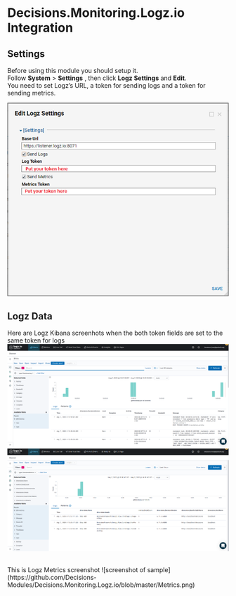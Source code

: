 # Decisions.Monitoring.Logz.io Integration

## Settings

Before using this module you should setup it.<br /> 
Follow **System** > **Settings** , then click **Logz Settings** and **Edit**.<br /> 
You need to set Logz’s URL, a token for sending logs and a token for sending metrics. 

![screenshot of sample](https://github.com/Decisions-Modules/Decisions.Monitoring.Logz.io/blob/master/LogzSettings.png)

## Logz Data
Here are Logz Kibana screenhots when the both token fields are set to the same token for logs<br />
![screenshot of sample](https://github.com/Decisions-Modules/Decisions.Monitoring.Logz.io/blob/master/KibanaLogs.png)
<br />
![screenshot of sample](https://github.com/Decisions-Modules/Decisions.Monitoring.Logz.io/blob/master/KibanaMetrics.png)

<br />
This is Logz Metrics screenshot
![screenshot of sample](https://github.com/Decisions-Modules/Decisions.Monitoring.Logz.io/blob/master/Metrics.png)

